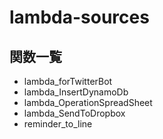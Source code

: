 # lambda-sources

## 関数一覧

- lambda_forTwitterBot
- lambda_InsertDynamoDb
- lambda_OperationSpreadSheet
- lambda_SendToDropbox
- reminder_to_line
